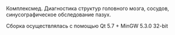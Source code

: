 Комплексмед. Диагностика структур головного мозга, сосудов, синусографическое обследование пазух.

Сборка осуществлялась с помощью Qt 5.7 + MinGW 5.3.0 32-bit 



